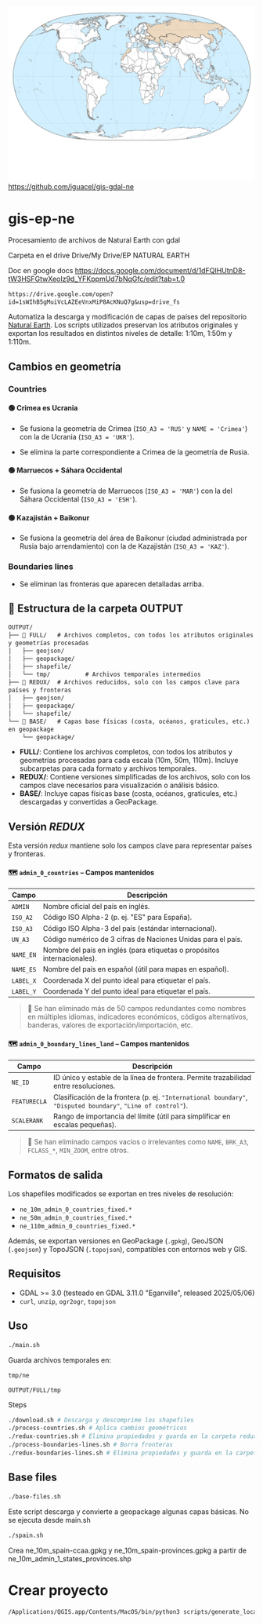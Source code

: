 ![World Natural Earth II](images/World%20Natural%20Earth%20II.jpg)
<https://github.com/iguacel/gis-gdal-ne>

# gis-ep-ne

Procesamiento de archivos de Natural Earth con gdal

Carpeta en el drive
Drive/My Drive/EP NATURAL EARTH

Doc en google docs
<https://docs.google.com/document/d/1dFQIHUtnD8-tW3HSFGtwXeoIz9d_YFKppmUd7bNqGfc/edit?tab=t.0>

```
https://drive.google.com/open?id=1sWIhB5gMuiVcLAZEeVnxMiP8AcKNuQ7g&usp=drive_fs
```

Automatiza la descarga y modificación de capas de países del repositorio [Natural Earth](https://www.naturalearthdata.com/). Los scripts utilizados preservan los atributos originales y exportan los resultados en distintos niveles de detalle: 1:10m, 1:50m y 1:110m.

## Cambios en geometría

### Countries

#### 🟢 Crimea es Ucrania

- Se fusiona la geometría de Crimea (`ISO_A3 = 'RUS'` y `NAME = 'Crimea'`) con la de Ucrania (`ISO_A3 = 'UKR'`).

- Se elimina la parte correspondiente a Crimea de la geometría de Rusia.
  
#### 🟢 Marruecos + Sáhara Occidental

- Se fusiona la geometría de Marruecos (`ISO_A3 = 'MAR'`) con la del Sáhara Occidental (`ISO_A3 = 'ESH'`).

#### 🟢 Kazajistán + Baikonur

- Se fusiona la geometría del área de Baikonur (ciudad administrada por Rusia bajo arrendamiento) con la de Kazajistán (`ISO_A3 = 'KAZ'`).

### Boundaries lines

- Se eliminan las fronteras que aparecen detalladas arriba.

## 📁 Estructura de la carpeta OUTPUT

```
OUTPUT/
├── 📁 FULL/   # Archivos completos, con todos los atributos originales y geometrías procesadas
│   ├── geojson/
│   ├── geopackage/
│   ├── shapefile/
│   └── tmp/          # Archivos temporales intermedios
├── 📁 REDUX/  # Archivos reducidos, solo con los campos clave para países y fronteras
│   ├── geojson/ 
│   ├── geopackage/
│   └── shapefile/
└── 📁 BASE/   # Capas base físicas (costa, océanos, graticules, etc.) en geopackage
    └── geopackage/   
```

- **FULL/**: Contiene los archivos completos, con todos los atributos y geometrías procesadas para cada escala (10m, 50m, 110m). Incluye subcarpetas para cada formato y archivos temporales.
- **REDUX/**: Contiene versiones simplificadas de los archivos, solo con los campos clave necesarios para visualización o análisis básico.
- **BASE/**: Incluye capas físicas base (costa, océanos, graticules, etc.) descargadas y convertidas a GeoPackage.

## Versión *REDUX*

Esta versión *redux* mantiene solo los campos clave para representar países y fronteras.

#### 🗺 `admin_0_countries` – Campos mantenidos

| Campo     | Descripción                                                              |
| --------- | ------------------------------------------------------------------------ |
| `ADMIN`   | Nombre oficial del país en inglés.                                       |
| `ISO_A2`  | Código ISO Alpha-2 (p. ej. "ES" para España).                            |
| `ISO_A3`  | Código ISO Alpha-3 del país (estándar internacional).                    |
| `UN_A3`   | Código numérico de 3 cifras de Naciones Unidas para el país.             |
| `NAME_EN` | Nombre del país en inglés (para etiquetas o propósitos internacionales). |
| `NAME_ES` | Nombre del país en español (útil para mapas en español).                 |
| `LABEL_X` | Coordenada X del punto ideal para etiquetar el país.                     |
| `LABEL_Y` | Coordenada Y del punto ideal para etiquetar el país.                     |

> 🔎 Se han eliminado más de 50 campos redundantes como nombres en múltiples idiomas, indicadores económicos, códigos alternativos, banderas, valores de exportación/importación, etc.

#### 🗺 `admin_0_boundary_lines_land` – Campos mantenidos

| Campo        | Descripción                                                                                                   |
| ------------ | ------------------------------------------------------------------------------------------------------------- |
| `NE_ID`      | ID único y estable de la línea de frontera. Permite trazabilidad entre resoluciones.                          |
| `FEATURECLA` | Clasificación de la frontera (p. ej. `"International boundary"`, `"Disputed boundary"`, `"Line of control"`). |
| `SCALERANK`  | Rango de importancia del límite (útil para simplificar en escalas pequeñas).                                  |

> 🔎 Se han eliminado campos vacíos o irrelevantes como `NAME`, `BRK_A3`, `FCLASS_*`, `MIN_ZOOM`, entre otros.

## Formatos de salida

Los shapefiles modificados se exportan en tres niveles de resolución:

- `ne_10m_admin_0_countries_fixed.*`
- `ne_50m_admin_0_countries_fixed.*`
- `ne_110m_admin_0_countries_fixed.*`

Además, se exportan versiones en GeoPackage (`.gpkg`), GeoJSON (`.geojson`) y TopoJSON (`.topojson`), compatibles con entornos web y GIS.

## Requisitos

- GDAL >= 3.0 (testeado en GDAL 3.11.0 "Eganville", released 2025/05/06)
- `curl`, `unzip`, `ogr2ogr`, `topojson`

## Uso

```bash
./main.sh
```

Guarda archivos temporales en:

```
tmp/ne
```

```
OUTPUT/FULL/tmp
```

Steps

```bash
./download.sh # Descarga y descomprime los shapefiles
./process-countries.sh # Aplica cambios geométricos
./redux-countries.sh # Elimina propiedades y guarda en la carpeta redux
./process-boundaries-lines.sh # Borra fronteras
./redux-boundaries-lines.sh # Elimina propiedades y guarda en la carpeta redux
```

## Base files

```bash
./base-files.sh
```

Este script descarga y convierte a geopackage algunas capas básicas. No se ejecuta desde main.sh

```bash
./spain.sh
```

Crea ne_10m_spain-ccaa.gpkg y ne_10m_spain-provinces.gpkg a partir de ne_10m_admin_1_states_provinces.shp

# Crear proyecto

```bash
/Applications/QGIS.app/Contents/MacOS/bin/python3 scripts/generate_local_qgs.py
```
